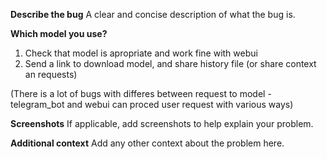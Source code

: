 **Describe the bug**
A clear and concise description of what the bug is.

**Which model you use?**
1. Check that model is apropriate and work fine with webui 
2. Send a link to download model, and share history file (or share context an requests)

(There is a lot of bugs with differes between request to model - telegram_bot and webui can proced user request with various ways)

**Screenshots**
If applicable, add screenshots to help explain your problem.

**Additional context**
Add any other context about the problem here.
